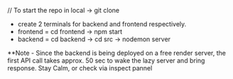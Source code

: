 // To start the repo in local -> git clone
- create 2 terminals for backend and frontend respectively.
- frontend = cd frontend -> npm start
- backend = cd backend -> cd src -> nodemon server


**Note - Since the backend is being deployed on a free render server, the first API call takes approx. 50 sec to wake the lazy server and bring response. Stay Calm, or check via inspect pannel
